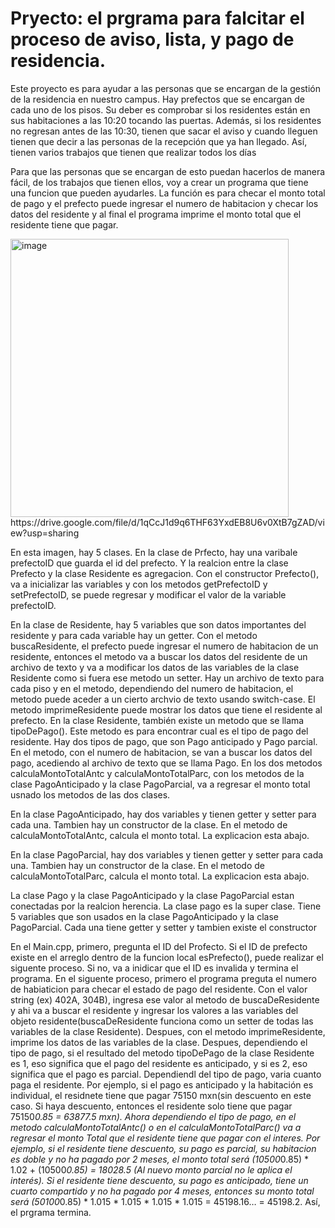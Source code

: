 # Pryecto: el prgrama para falcitar el proceso de aviso, lista, y pago de residencia.

Este proyecto es para ayudar a las personas que se encargan de la gestión de la residencia en nuestro campus. Hay prefectos que se encargan de cada uno de los pisos. Su deber es comprobar si los residentes están en sus habitaciones a las 10:20 tocando las puertas. Además, si los residentes no regresan antes de las 10:30, tienen que sacar el aviso y cuando lleguen tienen que decir a las personas de la recepción que ya han llegado. Así, tienen varios trabajos que tienen que realizar todos los días

Para que las personas que se encargan de esto puedan hacerlos de manera fácil, de los trabajos que tienen ellos, voy a crear un programa que tiene una funcion que pueden ayudarles. La función es para checar el monto total de pago y el prefecto puede ingresar el numero de habitacion y checar los datos del residente y al final el programa imprime el monto total que el residente tiene que pagar. 

<img width="445" alt="image" src="https://github.com/DongjuMun/proyecto/assets/150094637/483bb1f9-f988-459f-a1e7-ca88b4b9b644">
https://drive.google.com/file/d/1qCcJ1d9q6THF63YxdEB8U6v0XtB7gZAD/view?usp=sharing

En esta imagen, hay 5 clases. En la clase de Prfecto, hay una varibale prefectoID que guarda el id del prefecto. Y la realcion entre la clase Prefecto y la clase Residente es agregacion. Con el constructor Prefecto(), va a inicializar las variables y con los metodos getPrefectoID y setPrefectoID, se puede regresar y modificar el valor de la variable prefectoID.

En la clase de Residente, hay 5 variables que son datos importantes del residente y para cada variable hay un getter. Con el metodo buscaResidente, el prefecto puede ingresar el numero de habitacion de un residente, entonces el metodo va a buscar los datos del residente de un archivo de texto y va a modificar los datos de las variables de la clase Residente como si fuera ese metodo un setter. Hay un archivo de texto para cada piso y en el metodo, dependiendo del numero de habitacion, el metodo puede aceder a un cierto archvio de texto usando switch-case. El metodo imprimeResidente puede mostrar los datos que tiene el residente al prefecto.
En la clase Residente, también existe un metodo que se llama tipoDePago(). Este metodo es para encontrar cual es el tipo de pago del residente. Hay dos tipos de pago, que son Pago anticipado y Pago parcial. En el metodo, con el numero de habitacion, se van a buscar los datos del pago, acediendo al archivo de texto que se llama Pago. En los dos metodos calculaMontoTotalAntc y calculaMontoTotalParc, con los metodos de la clase PagoAnticipado y la clase PagoParcial, va a regresar el monto total usnado los metodos de las dos clases.

En la clase PagoAnticipado, hay dos variables y tienen getter y setter para cada una. Tambien hay un constructor de la clase. En el metodo de calculaMontoTotalAntc, calcula el monto total. La explicacion esta abajo. 

En la clase PagoParcial, hay dos variables y tienen getter y setter para cada una. Tambien hay un constructor de la clase. En el metodo de calculaMontoTotalParc, calcula el monto total. La explicacion esta abajo. 

La clase Pago y la clase PagoAnticipado y la clase PagoParcial estan conectadas por la realcion herencia. La clase pago es la super clase. Tiene 5 variables que son usados en la clase PagoAnticipado y la clase PagoParcial. Cada una tiene getter y setter y tambien existe el constructor

En el Main.cpp, primero, pregunta el ID del Profecto. Si el ID de prefecto existe en el arreglo dentro de la funcion local esPrefecto(), puede realizar el siguente proceso. Si no, va a inidicar que el ID es invalida y termina el programa. En el siguente proceso, primero el programa preguta el numero de habiaticion para checar el estado de pago del residente. Con el valor string (ex) 402A, 304B), ingresa ese valor al metodo de buscaDeResidente y ahi va a buscar el residente y ingresar los valores a las variables del objeto residente(buscaDeResidente funciona como un setter de todas las variables de la clase Residente). Despues, con el metodo imprimeResidente, imprime los datos de las variables de la clase. Despues, dependiendo el tipo de pago, si  el resultado del metodo tipoDePago de la clase Residente es 1, eso significa que el pago del residente es anticipado, y si es 2, eso significa que el pago es parcial. Dependiendl del tipo de pago, varia cuanto paga el residente. Por ejemplo, si el pago es anticipado y la habitación es individual, el residnete tiene que pagar 75150 mxn(sin descuento en este caso. Si haya descuento, entonces el residente solo tiene que pagar 75150*0.85 = 63877.5 mxn). Ahora dependiendo el tipo de pago, en el metodo calculaMontoTotalAntc() o en el calculaMontoTotalParc() va a regresar el monto Total que el residente tiene que pagar con el interes. Por ejemplo, si el residente tiene descuento, su pago es parcial, su habitacion es doble y no ha pagado por 2 meses, el monto total será (10500*0.85) * 1.02 + (10500*0.85) = 18028.5 (Al nuevo monto parcial no le aplica el interés). Si el residente tiene descuento, su pago es anticipado, tiene un cuarto compartido y no ha pagado por 4 meses, entonces su monto total será (50100*0.85) * 1.015 * 1.015 * 1.015 * 1.015 = 45198.16… = 45198.2. Así, el prgrama termina. 
